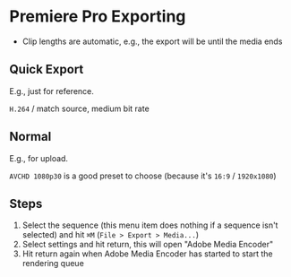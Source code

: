# Premiere Pro Exporting

- Clip lengths are automatic, e.g., the export will be until the media ends

## Quick Export

E.g., just for reference.

`H.264` / match source, medium bit rate

## Normal

E.g., for upload.

`AVCHD 1080p30` is a good preset to choose (because it's `16:9` / `1920x1080`)

## Steps

1. Select the sequence (this menu item does nothing if a sequence isn't selected) and hit `⌘M` (`File > Export > Media...`)
2. Select settings and hit return, this will open "Adobe Media Encoder"
3. Hit return again when Adobe Media Encoder has started to start the rendering queue
